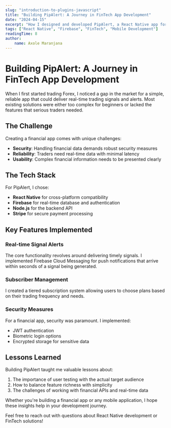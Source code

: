 ```yaml
---
slug: "introduction-to-plugins-javascript"
title: "Building PipAlert: A Journey in FinTech App Development"
date: "2024-04-15"
excerpt: "How I designed and developed PipAlert, a React Native app for Forex traders that provides real-time signal alerts and secure transactions."
tags: ["React Native", "Firebase", "FinTech", "Mobile Development"]
readingTime: 8
author:
    name: Axole Maranjana
---
```


# Building PipAlert: A Journey in FinTech App Development

When I first started trading Forex, I noticed a gap in the market for a simple, reliable app that could deliver real-time trading signals and alerts. Most existing solutions were either too complex for beginners or lacked the features that serious traders needed.

## The Challenge

Creating a financial app comes with unique challenges:

* **Security**: Handling financial data demands robust security measures
* **Reliability**: Traders need real-time data with minimal latency
* **Usability**: Complex financial information needs to be presented clearly

## The Tech Stack

For PipAlert, I chose:

- **React Native** for cross-platform compatibility
- **Firebase** for real-time database and authentication
- **Node.js** for the backend API
- **Stripe** for secure payment processing

## Key Features Implemented

### Real-time Signal Alerts

The core functionality revolves around delivering timely signals. I implemented Firebase Cloud Messaging for push notifications that arrive within seconds of a signal being generated.

### Subscriber Management

I created a tiered subscription system allowing users to choose plans based on their trading frequency and needs.

### Security Measures

For a financial app, security was paramount. I implemented:

* JWT authentication
* Biometric login options
* Encrypted storage for sensitive data

## Lessons Learned

Building PipAlert taught me valuable lessons about:

1. The importance of user testing with the actual target audience
2. How to balance feature richness with simplicity
3. The challenges of working with financial APIs and real-time data

Whether you're building a financial app or any mobile application, I hope these insights help in your development journey.

Feel free to reach out with questions about React Native development or FinTech solutions!
